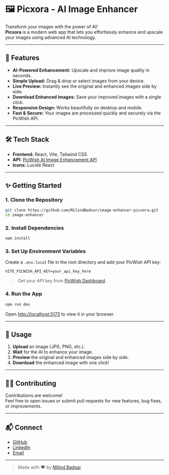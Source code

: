 # 🖼️ Picxora - AI Image Enhancer

Transform your images with the power of AI!  
**Picxora** is a modern web app that lets you effortlessly enhance and upscale your images using advanced AI technology.

---

## 🚀 Features

- **AI-Powered Enhancement:** Upscale and improve image quality in seconds.
- **Simple Upload:** Drag & drop or select images from your device.
- **Live Preview:** Instantly see the original and enhanced images side by side.
- **Download Enhanced Images:** Save your improved images with a single click.
- **Responsive Design:** Works beautifully on desktop and mobile.
- **Fast & Secure:** Your images are processed quickly and securely via the PicWish API.

---

## 🛠️ Tech Stack

- **Frontend:** React, Vite, Tailwind CSS
- **API:** [PicWish AI Image Enhancement API](https://picwish.com/api)
- **Icons:** Lucide React

---

## ✨ Getting Started

### 1. Clone the Repository

```bash
git clone https://github.com/MilindBadsar/image-enhancer-picxora.git
cd image-enhancer
```

### 2. Install Dependencies

```bash
npm install
```

### 3. Set Up Environment Variables

Create a `.env.local` file in the root directory and add your PicWish API key:

```
VITE_PICWISH_API_KEY=your_api_key_here
```

> Get your API key from [PicWish Dashboard](https://picwish.com/api).

### 4. Run the App

```bash
npm run dev
```

Open [http://localhost:5173](http://localhost:5173) to view it in your browser.

---

## 📸 Usage

1. **Upload** an image (JPG, PNG, etc.).
2. **Wait** for the AI to enhance your image.
3. **Preview** the original and enhanced images side by side.
4. **Download** the enhanced image with one click!

---

## 🧑‍💻 Contributing

Contributions are welcome!  
Feel free to open issues or submit pull requests for new features, bug fixes, or improvements.

---

## 📬 Connect

- [GitHub](https://github.com/MilindBadsar)
- [LinkedIn](https://www.linkedin.com/in/milindbadsar/)
- [Email](mailto:badsarmilind@gmail.com)

---

> Made with ❤️ by [Milind Badsar](https://github.com/MilindBadsar)
